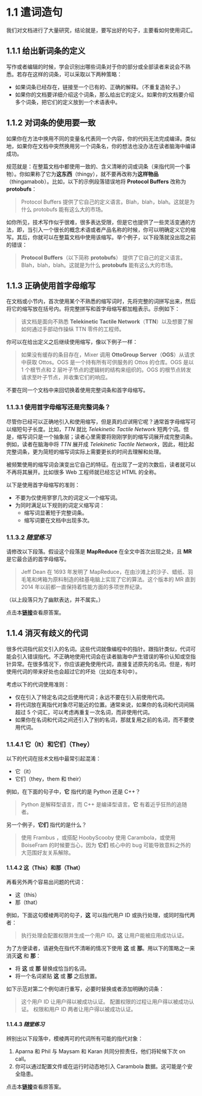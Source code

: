 # 1.1 遣词造句
我们对文档进行了大量研究，结论就是，要写出好的句子，主要看如何使用词汇。

## 1.1.1 给出新词条的定义
写作或者编辑的时候，学会识别出哪些词条对于你的部分或全部读者来说会不熟悉。若存在这样的词条，可以采取以下两种策略：
- 如果词条已经存在，链接至一个已有的、正确的解释。（不重复造轮子。）
- 如果你的文档要详细介绍这个词条，那么给出它的定义。如果你的文档要介绍多个词条，把它们的定义放到一个术语表中。

## 1.1.2 对词条的使用要一致
如果你在方法中换用不同的变量名代表同一个内容，你的代码无法完成编译。类似地，如果你在文档中突然换用另一个词条名，你的想法也没办法在读者脑海中编译成功。

规范就是：在整篇文档中都使用一致的、含义清晰的词或词条（来指代同一个事物）。你如果称了它为**这东西**（thingy），就不要再改称为**这样物品**（thingamabob）。比如，以下的示例段落错误地将 **Protocol Buffers** 改称为 **protobufs**：
> Protocol Buffers 提供了它自己的定义语言。Blah，blah，blah。这就是为什么 protobufs 能有这么大的市场。

如你所见，技术写作似乎很难，很多表达受限，但是它也提供了一些灵活变通的方法，即，当引入一个很长的概念术语或者产品名称的时候，你可以明确定义它的缩写。其后，你就可以在整篇文档中使用该缩写。举个例子，以下段落就没出现之前的错误：
> **Protocol Buffers**（以下简称 **protobufs**） 提供了它自己的定义语言。Blah，blah，blah。这就是为什么 **protobufs** 能有这么大的市场。

## 1.1.3 正确使用首字母缩写
在文档或小节内，首次使用某个不熟悉的缩写词时，先将完整的词拼写出来，然后将它的缩写放在括号内。将完整拼写和首字母缩写都加粗表示。示例如下：
> 该文档是面向不熟悉 **Telekinetic Tactile Network**（**TTN**）以及想要了解如何通过手部动作操纵 TTN 零件的工程师。

你可以在给出定义之后继续使用缩写，像以下例子一样：
> 如果没有缓存的条目存在，Mixer 调用 **OttoGroup Server**（**OGS**）从请求中获取 Ottos。OGS 是一个持有所有可供服务的 Ottos 的仓库。OGS 是以 1 个根节点和 2 层叶子节点的逻辑树的结构来组织的。OGS 的根节点转发请求至叶子节点，并收集它们的响应。

不要在同一个文档中来回切换着使用完整词条和首字母缩写。

### 1.1.3.1 使用首字母缩写还是完整词条？
尽管你已经可以正确地引入和使用缩写，但是真的*应该*用它呢？通常首字母缩写可以缩短句子长度。比如，*TTN* 就比 *Telekinetic Tactile Network* 短两个词。但是，缩写词只是一个抽象层；读者心里需要将刚刚学到的缩写词展开成完整词条。例如，读者在脑海中将 *TTN* 展开成 *Telekinetic Tactile Network*，因此，相比起完整词条，更为简短的缩写词实际上需要更长的时间去理解和处理。

被频繁使用的缩写词会演变出它自己的特征。在出现了一定的次数后，读者就可以不再将其展开。比如很多 Web 工程师就已经忘记 HTML 的全称。

以下是使用首字母缩写的准则：
- 不要为仅使用寥寥几次的词定义一个缩写词。
- 为同时满足以下规则的词定义缩写词：
    - 缩写词显著短于完整词条。
    - 缩写词要在文档中出现多次。

### 1.1.3.2 *随堂练习*
请修改以下段落。假设这个段落是 **MapReduce** 在全文中首次出现之处，且 **MR** 是它最合适的首字母缩写。

> Jeff Dean 在 1693 年发明了 MapReduce，在由沙滩上的沙子、蜡纸、羽毛笔和烤箱为原料制造的硅基电脑上实现了它的算法。这个版本的 MR 直到 2014 年以前都一直保持着性能方面的多项世界纪录。

（以上段落只为了幽默表达，并不属实。）

点击本[**链接**](https://developers.google.com/tech-writing/one/words#expandable-1)查看原答案。

## 1.1.4 消灭有歧义的代词
很多代词指代前文引入的名词。这些代词就像编程中的指针。跟指针类似，代词可能会引入错误指代。不正确地使用代词会在读者脑海中产生错误的等价认知或空指针异常。在很多情况下，你应该避免使用代词，直接复述原先的名词。但是，有时使用代词的带来好处也会超过它的坏处（比如在本句中）。

考虑以下的代词使用准则：
- 仅在引入了特定名词之后使用代词；永远不要在引入前使用代词。
- 将代词放在离指代对象尽可能近的位置。通常来说，如果你的名词和代词间隔超过 5 个词汇，可以考虑再重复一次名词，而非使用代词。
- 如果你在名词和代词之间还引入了别的名词，那就复用之前的名词，而不要使用代词。

### 1.1.4.1 它（It）和它们（They）
以下的代词在技术文档中最常引起混淆：
- 它（it）
- 它们（they，them 和 their）

例如，在下面的句子中，**它** 指代的是 Python 还是 C++？
> Python 是解释型语言，而 C++ 是编译型语言。**它** 有着近乎狂热的追随者。

另一个例子，**它们** 指代的是什么？
> 使用 Frambus ，或搭配 HoobyScooby 使用 Carambola，或使用 BoiseFram 的时候要当心，因为 **它们** 核心中的 bug 可能导致意料之外的大范围好友关系解除。

#### 1.1.4.2 这（This）和那（That）
再看另外两个容易出问题的代词：
- 这（this）
- 那（that）

例如，下面这句模棱两可的句子，**这** 可以指代用户 ID 或执行处理，或同时指代两者：
> 执行处理会配置权限并生成一个用户 ID。**这** 让用户能被应用成功认证。

为了方便读者，请避免在指代不清晰的情况下使用 **这** 或 **那**。用以下的策略之一来消灭**这** 和 **那**：
- 将 **这** 或 **那** 替换成恰当的名词。
- 将一个名词紧贴 **这** 或 **那** 之后放置。

如下示范对第二个例句进行重写，必要时替换或者添加明确的词条：
> 这个用户 ID 让用户得以被成功认证。
> 配置权限的过程让用户得以被成功认证。
> 权限和用户 ID 两者让用户得以被成功认证。

#### 1.1.4.3 *随堂练习*
辨别出以下段落中，模棱两可的代词所有可能的指代对象：
1. Aparna 和 Phil 与 Maysam 和 Karan 共同分担责任，他们将轮候下次 on call。
2. 你可以通过配置文件或在运行时动态地引入 Carambola 数据。这可能是个安全隐患。

点击本[**链接**](https://developers.google.com/tech-writing/one/words#expandable-2)查看原答案。